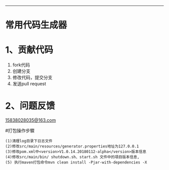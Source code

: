 ﻿---------------------------------------------------------------
# 常用代码生成器

	 
# 1、贡献代码
 1. fork代码
 2. 创建分支
 3. 修改代码，提交分支
 4. 发送pull request
 
# 2、问题反馈
15838028035@163.com

#打包操作步驟

    (1)清理log目录下日志文件
    (2)修改src/main/resources/generator.properties地址为127.0.0.1
    (3)修改pom.xml中<version>V1.0.14.20180112-alpha</version>版本信息
    (4)修改src/main/bin/ shutdown.sh、start.sh 文件中的項目版本信息,
    (5) 执行maven打包命令mvn clean install -Pjar-with-dependencies -X 

